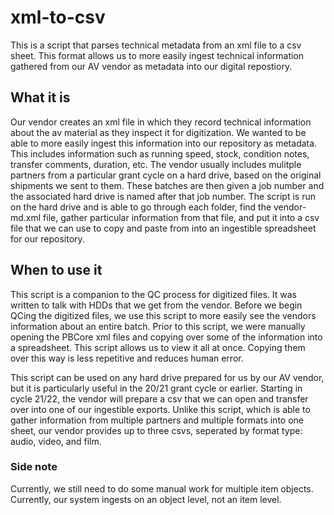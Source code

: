 # xml-to-csv
This is a script that parses technical metadata from an xml file to a csv sheet. This format allows us to more easily ingest technical information gathered from our AV vendor as metadata into our digital repostiory.
## What it is
Our vendor creates an xml file in which they record technical information about the av material as they inspect it for digitization. We wanted to be able to more easily ingest this information into our repository as metadata. This includes information such as running speed, stock, condition notes, transfer comments, duration, etc. The vendor usually includes mulitple partners from a particular grant cycle on a hard drive, based on the original shipments we sent to them. These batches are then given a job number and the associated hard drive is named after that job number. The script is run on the hard drive and is able to go through each folder, find the vendor-md.xml file, gather particular information from that file, and put it into a csv file that we can use to copy and paste from into an ingestible spreadsheet for our repository.
## When to use it
This script is a companion to the QC process for digitized files. It was written to talk with HDDs that we get from the vendor. Before we begin QCing the digitized files, we use this script to more easily see the vendors information about an entire batch. Prior to this script, we were manually opening the PBCore xml files and copying over some of the information into a spreadsheet. This script allows us to view it all at once. Copying them over this way is less repetitive and reduces human error.

This script can be used on any hard drive prepared for us by our AV vendor, but it is particularly useful in the 20/21 grant cycle or earlier. Starting in cycle 21/22, the vendor will prepare a csv that we can open and transfer over into one of our ingestible exports. Unlike this script, which is able to gather information from multiple partners and multiple formats into one sheet, our vendor provides up to three csvs, seperated by format type: audio, video, and film.
### Side note
Currently, we still need to do some manual work for multiple item objects. Currently, our system ingests on an object level, not an item level.
